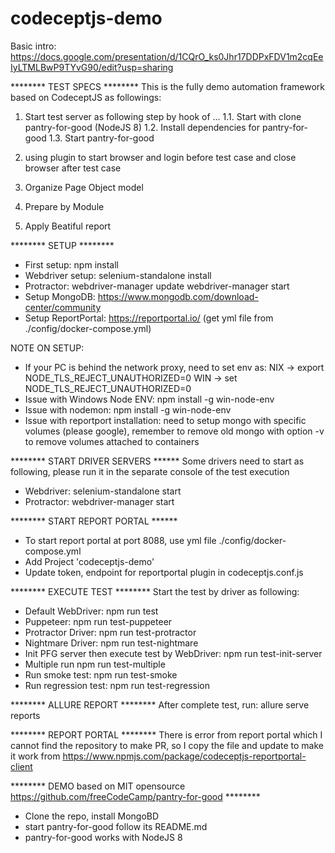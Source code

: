 # codeceptjs-demo
Basic intro: https://docs.google.com/presentation/d/1CQrO_ks0Jhr17DDPxFDV1m2cqEeIyLTMLBwP9TYvG90/edit?usp=sharing

******** TEST SPECS ********
This is the fully demo automation framework based on CodeceptJS as followings:
1. Start test server as following step by hook of ...
1.1. Start with clone pantry-for-good (NodeJS 8)
1.2. Install dependencies for pantry-for-good
1.3. Start pantry-for-good

2. using plugin to start browser and login before test case and close browser after test case

3. Organize Page Object model

4. Prepare by Module

5. Apply Beatiful report

******** SETUP ********
- First setup:
  npm install
- Webdriver setup:
  selenium-standalone install
- Protractor:
  webdriver-manager update
  webdriver-manager start
- Setup MongoDB: https://www.mongodb.com/download-center/community
- Setup ReportPortal: https://reportportal.io/ (get yml file from ./config/docker-compose.yml)

NOTE ON SETUP: 
- If your PC is behind the network proxy, need to set env as: 
  NIX -> export NODE_TLS_REJECT_UNAUTHORIZED=0
  WIN -> set NODE_TLS_REJECT_UNAUTHORIZED=0
- Issue with Windows Node ENV: npm install -g win-node-env
- Issue with nodemon: npm install -g win-node-env
- Issue with reportport installation: need to setup mongo with specific volumes (please google), remember to remove old mongo with option -v to remove volumes attached to containers

******** START DRIVER SERVERS ******
Some drivers need to start as following, please run it in the separate console of the test execution
- Webdriver:
  selenium-standalone start
- Protractor:
  webdriver-manager start

******** START REPORT PORTAL ******
- To start report portal at port 8088, use yml file ./config/docker-compose.yml
- Add Project 'codeceptjs-demo'
- Update token, endpoint for reportportal plugin in codeceptjs.conf.js

******** EXECUTE TEST ********
Start the test by driver as following:
 - Default WebDriver: npm run test
 - Puppeteer: npm run test-puppeteer
 - Protractor Driver: npm run test-protractor
 - Nightmare Driver: npm run test-nightmare
 - Init PFG server then execute test by WebDriver: npm run test-init-server
 - Multiple run npm run test-multiple
 - Run smoke test: npm run test-smoke
 - Run regression test: npm run test-regression

******** ALLURE REPORT ********
After complete test, run: allure serve reports

******** REPORT PORTAL ********
There is error from report portal which I cannot find the repository to make PR, so I copy the file and update to make it work from https://www.npmjs.com/package/codeceptjs-reportportal-client

******** DEMO based on MIT opensource https://github.com/freeCodeCamp/pantry-for-good ********
 - Clone the repo, install MongoBD
 - start pantry-for-good follow its README.md
 - pantry-for-good works with NodeJS 8
